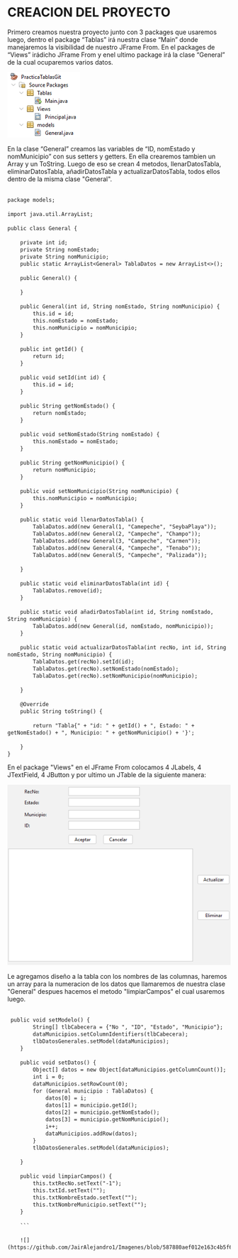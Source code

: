 <h1> CREACION DEL PROYECTO </h1>

Primero creamos nuestra proyecto junto con 3 packages que usaremos luego, dentro el package “Tablas” irá nuestra clase “Main” donde manejaremos la visibilidad de nuestro JFrame From. En el packages de “Views” irádicho JFrame From y enel ultimo package irá la clase “General” de la cual ocuparemos varios datos.

![](https://github.com/JairAlejandro1/Imagenes/blob/d566d44c20cb7676878805f1644dcc433fddf3f4/re1.png)

En la clase “General” creamos las variables de “ID, nomEstado y nomMunicipio” con sus setters y getters. En ella crearemos tambien un Array y un ToString. Luego de eso se crean 4 metodos, llenarDatosTabla, eliminarDatosTabla, añadirDatosTabla y actualizarDatosTabla, todos ellos dentro de la misma clase "General".

```

package models;

import java.util.ArrayList;

public class General {

    private int id;
    private String nomEstado;
    private String nomMunicipio;
    public static ArrayList<General> TablaDatos = new ArrayList<>();

    public General() {

    }

    public General(int id, String nomEstado, String nomMunicipio) {
        this.id = id;
        this.nomEstado = nomEstado;
        this.nomMunicipio = nomMunicipio;
    }

    public int getId() {
        return id;
    }

    public void setId(int id) {
        this.id = id;
    }

    public String getNomEstado() {
        return nomEstado;
    }

    public void setNomEstado(String nomEstado) {
        this.nomEstado = nomEstado;
    }

    public String getNomMunicipio() {
        return nomMunicipio;
    }

    public void setNomMunicipio(String nomMunicipio) {
        this.nomMunicipio = nomMunicipio;
    }

    public static void llenarDatosTabla() {
        TablaDatos.add(new General(1, "Camepeche", "SeybaPlaya"));
        TablaDatos.add(new General(2, "Campeche", "Champo"));
        TablaDatos.add(new General(3, "Campeche", "Carmen"));
        TablaDatos.add(new General(4, "Campeche", "Tenabo"));
        TablaDatos.add(new General(5, "Campeche", "Palizada"));

    }

    public static void eliminarDatosTabla(int id) {
        TablaDatos.remove(id);
    }

    public static void añadirDatosTabla(int id, String nomEstado, String nomMunicipio) {
        TablaDatos.add(new General(id, nomEstado, nomMunicipio));
    }

    public static void actualizarDatosTabla(int recNo, int id, String nomEstado, String nomMunicipio) {
        TablaDatos.get(recNo).setId(id);
        TablaDatos.get(recNo).setNomEstado(nomEstado);
        TablaDatos.get(recNo).setNomMunicipio(nomMunicipio);

    }

    @Override
    public String toString() {

        return "Tabla{" + "id: " + getId() + ", Estado: " + getNomEstado() + ", Municipio: " + getNomMunicipio() + '}';

    }
}

```

En el package "Views" en el JFrame From colocamos 4 JLabels, 4 JTextField, 4 JButton y por ultimo un JTable de la siguiente manera:

![](https://github.com/JairAlejandro1/Imagenes/blob/587880aef012e163c4b5f68ef7e73f499b6ff420/re2.png)

Le agregamos diseño a la tabla con los nombres de las columnas, haremos un array para la numeracion de los datos que llamaremos de nuestra clase "General" despues  hacemos el metodo "limpiarCampos" el cual usaremos luego.

```

 public void setModelo() {
        String[] tlbCabecera = {"No ", "ID", "Estado", "Municipio"};
        dataMunicipios.setColumnIdentifiers(tlbCabecera);
        tlbDatosGenerales.setModel(dataMunicipios);
    }

    public void setDatos() {
        Object[] datos = new Object[dataMunicipios.getColumnCount()];
        int i = 0;
        dataMunicipios.setRowCount(0);
        for (General municipio : TablaDatos) {
            datos[0] = i;
            datos[1] = municipio.getId();
            datos[2] = municipio.getNomEstado();
            datos[3] = municipio.getNomMunicipio();
            i++;
            dataMunicipios.addRow(datos);
        }
        tlbDatosGenerales.setModel(dataMunicipios);

    }

    public void limpiarCampos() {
        this.txtRecNo.setText("-1");
        this.txtId.setText("");
        this.txtNombreEstado.setText("");
        this.txtNombreMunicipio.setText("");
    }
    
    ```
    
    ![](https://github.com/JairAlejandro1/Imagenes/blob/587880aef012e163c4b5f68ef7e73f499b6ff420/re3.png)







